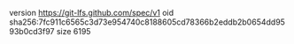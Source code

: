 version https://git-lfs.github.com/spec/v1
oid sha256:7fc911c6565c3d73e954740c8188605cd78366b2eddb2b0654dd9593b0cd3f97
size 6195

